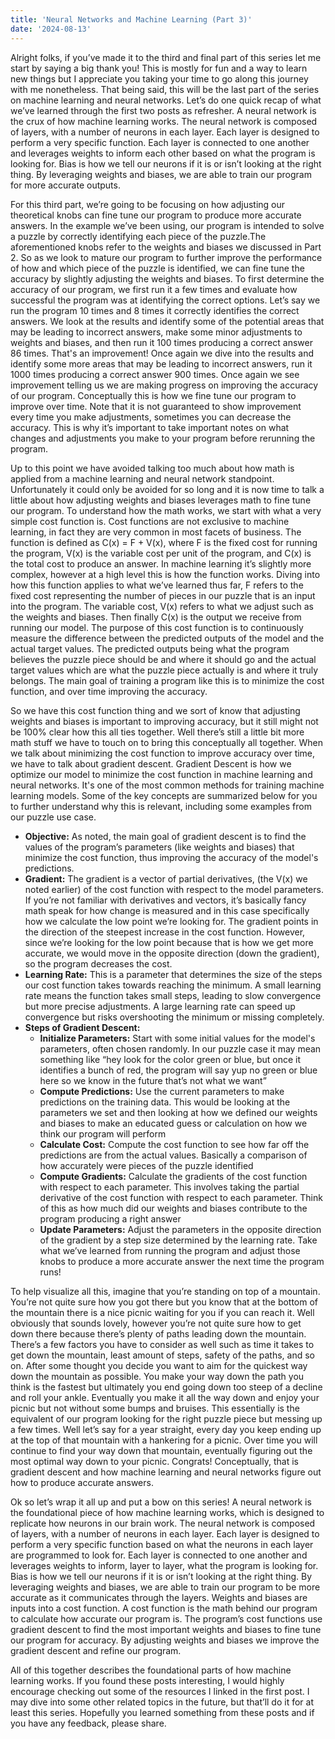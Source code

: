```yaml
---
title: 'Neural Networks and Machine Learning (Part 3)'
date: '2024-08-13'
---
```


Alright folks, if you’ve made it to the third and final part of this series let me start by saying a big thank you! This is mostly for fun and a way to learn new things but I appreciate you taking your time to go along this journey with me nonetheless. That being said, this will be the last part of the series on machine learning and neural networks. Let’s do one quick recap of what we’ve learned through the first two posts as refresher. A neural network is the crux of how machine learning works. The neural network is composed of layers, with a number of neurons in each layer. Each layer is designed to perform a very specific function. Each layer is connected to one another and leverages weights to inform each other based on what the program is looking for. Bias is how we tell our neurons if it is or isn’t looking at the right thing. By leveraging weights and biases, we are able to train our program for more accurate outputs.

For this third part, we’re going to be focusing on how adjusting our theoretical knobs can fine tune our program to produce more accurate answers. In the example we’ve been using, our program is intended to solve a puzzle by correctly identifying each piece of the puzzle.The aforementioned knobs refer to the weights and biases we discussed in Part 2. So as we look to mature our program to further improve the performance of how and which piece of the puzzle is identified, we can fine tune the accuracy by slightly adjusting the weights and biases. To first determine the accuracy of our program, we first run it a few times and evaluate how successful the program was at identifying the correct options. Let’s say we run the program 10 times and 8 times it correctly identifies the correct answers. We look at the results and identify some of the potential areas that may be leading to incorrect answers, make some minor adjustments to weights and biases, and then run it 100 times producing a correct answer 86 times. That's an improvement! Once again we dive into the results and identify some more areas that may be leading to incorrect answers, run it 1000 times producing a correct answer 900 times. Once again we see improvement telling us we are making progress on improving the accuracy of our program. Conceptually this is how we fine tune our program to improve over time. Note that it is not guaranteed to show improvement every time you make adjustments, sometimes you can decrease the accuracy. This is why it’s important to take important notes on what changes and adjustments you make to your program before rerunning the program. 

Up to this point we have avoided talking too much about how math is applied from a machine learning and neural network standpoint. Unfortunately it could only be avoided for so long and it is now time to talk a little about how adjusting weights and biases leverages math to fine tune our program. To understand how the math works, we start with what a very simple cost function is. Cost functions are not exclusive to machine learning, in fact they are very common in most facets of business. The function is defined as C(x) = F + V(x), where F is the fixed cost for running the program, V(x) is the variable cost per unit of the program, and C(x) is the total cost to produce an answer. In machine learning it’s slightly more complex, however at a high level this is how the function works. Diving into how this function applies to what we’ve learned thus far, F refers to the fixed cost representing the number of pieces in our puzzle that is an input into the program. The variable cost, V(x) refers to what we adjust such as the weights and biases. Then finally C(x) is the output we receive from running our model. The purpose of this cost function is to continuously measure the difference between the predicted outputs of the model and the actual target values. The predicted outputs being what the program believes the puzzle piece should be and where it should go and the actual target values which are what the puzzle piece actually is and where it truly belongs. The main goal of training a program like this is to minimize the cost function, and over time improving the accuracy.

So we have this cost function thing and we sort of know that adjusting weights and biases is important to improving accuracy, but it still might not be 100% clear how this all ties together. Well there’s still a little bit more math stuff we have to touch on to bring this conceptually all together. When we talk about minimizing the cost function to improve accuracy over time, we have to talk about gradient descent. Gradient Descent is how we optimize our model to minimize the cost function in machine learning and neural networks. It's one of the most common methods for training machine learning models. Some of the key concepts are summarized below for you to further understand why this is relevant, including some examples from our puzzle use case.

- **Objective:** As noted, the main goal of gradient descent is to find the values of the program’s parameters (like weights and biases) that minimize the cost function, thus improving the accuracy of the model's predictions.
- **Gradient:** The gradient is a vector of partial derivatives, (the V(x) we noted earlier) of the cost function with respect to the model parameters. If you’re not familiar with derivatives and vectors, it’s basically fancy math speak for how change is measured and in this case specifically how we calculate the low point we’re looking for. The gradient points in the direction of the steepest increase in the cost function. However, since we’re looking for the low point because that is how we get more accurate, we would move in the opposite direction (down the gradient), so the program decreases the cost.
- **Learning Rate:** This is a parameter that determines the size of the steps our cost function takes towards reaching the minimum. A small learning rate means the function takes small steps, leading to slow convergence but more precise adjustments. A large learning rate can speed up convergence but risks overshooting the minimum or missing completely.
- **Steps of Gradient Descent:**
    - **Initialize Parameters:** Start with some initial values for the model's parameters, often chosen randomly. In our puzzle case it may mean something like “hey look for the color green or blue, but once it identifies a bunch of red, the program will say yup no green or blue here so we know in the future that’s not what we want”
    - **Compute Predictions:** Use the current parameters to make predictions on the training data. This would be looking at the parameters we set and then looking at how we defined our weights and biases to make an educated guess or calculation on how we think our program will perform
    - **Calculate Cost:** Compute the cost function to see how far off the predictions are from the actual values. Basically a comparison of how accurately were pieces of the puzzle identified 
    - **Compute Gradients:** Calculate the gradients of the cost function with respect to each parameter. This involves taking the partial derivative of the cost function with respect to each parameter. Think of this as how much did our weights and biases contribute to the program producing a right answer
    - **Update Parameters:** Adjust the parameters in the opposite direction of the gradient by a step size determined by the learning rate. Take what we’ve learned from running the program and adjust those knobs to produce a more accurate answer the next time the program runs!

To help visualize all this, imagine that you’re standing on top of a mountain. You’re not quite sure how you got there but you know that at the bottom of the mountain there is a nice picnic waiting for you if you can reach it. Well obviously that sounds lovely, however you’re not quite sure how to get down there because there’s plenty of paths leading down the mountain. There’s a few factors you have to consider as well such as time it takes to get down the mountain, least amount of steps, safety of the paths, and so on. After some thought you decide you want to aim for the quickest way down the mountain as possible. You make your way down the path you think is the fastest but ultimately you end going down too steep of a decline and roll your ankle. Eventually you make it all the way down and enjoy your picnic but not without some bumps and bruises. This essentially is the equivalent of our program looking for the right puzzle piece but messing up a few times. Well let’s say for a year straight, every day you keep ending up at the top of that mountain with a hankering for a picnic. Over time you will continue to find your way down that mountain, eventually figuring out the most optimal way down to your picnic. Congrats! Conceptually, that is gradient descent and how machine learning and neural networks figure out how to produce accurate answers.

Ok so let’s wrap it all up and put a bow on this series! A neural network is the foundational piece of how machine learning works, which is designed to replicate how neurons in our brain work. The neural network is composed of layers, with a number of neurons in each layer. Each layer is designed to perform a very specific function based on what the neurons in each layer are programmed to look for. Each layer is connected to one another and leverages weights to inform, layer to layer, what the program is looking for. Bias is how we tell our neurons if it is or isn’t looking at the right thing. By leveraging weights and biases, we are able to train our program to be more accurate as it communicates through the layers. Weights and biases are inputs into a cost function. A cost function is the math behind our program to calculate how accurate our program is. The program’s cost functions use gradient descent to find the most important weights and biases to fine tune our program for accuracy. By adjusting weights and biases we improve the gradient descent and refine our program. 

All of this together describes the foundational parts of how machine learning works. If you found these posts interesting, I would highly encourage checking out some of the resources I linked in the first post. I may dive into some other related topics in the future, but that’ll do it for at least this series. Hopefully you learned something from these posts and if you have any feedback, please share. 
